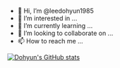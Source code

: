 - 👋 Hi, I’m @leedohyun1985
- 👀 I’m interested in ...
- 🌱 I’m currently learning ...
- 💞️ I’m looking to collaborate on ...
- 📫 How to reach me ...

[![Dohyun's GitHub stats](https://github-readme-stats.vercel.app/api?username=leedohyun1985)](https://github.com/anuraghazra/github-readme-stats)
